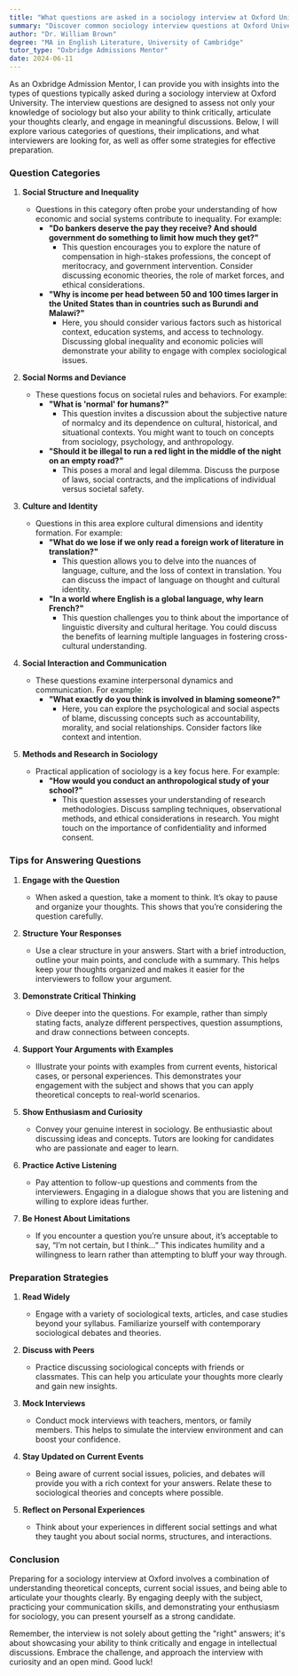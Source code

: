```yaml
---
title: "What questions are asked in a sociology interview at Oxford University?"
summary: "Discover common sociology interview questions at Oxford University, focusing on social structure, inequality, critical thinking, and communication skills."
author: "Dr. William Brown"
degree: "MA in English Literature, University of Cambridge"
tutor_type: "Oxbridge Admissions Mentor"
date: 2024-06-11
---
```


As an Oxbridge Admission Mentor, I can provide you with insights into the types of questions typically asked during a sociology interview at Oxford University. The interview questions are designed to assess not only your knowledge of sociology but also your ability to think critically, articulate your thoughts clearly, and engage in meaningful discussions. Below, I will explore various categories of questions, their implications, and what interviewers are looking for, as well as offer some strategies for effective preparation.

### Question Categories

1. **Social Structure and Inequality**
   - Questions in this category often probe your understanding of how economic and social systems contribute to inequality. For example:
     - **"Do bankers deserve the pay they receive? And should government do something to limit how much they get?"**
       - This question encourages you to explore the nature of compensation in high-stakes professions, the concept of meritocracy, and government intervention. Consider discussing economic theories, the role of market forces, and ethical considerations.
     - **"Why is income per head between 50 and 100 times larger in the United States than in countries such as Burundi and Malawi?"**
       - Here, you should consider various factors such as historical context, education systems, and access to technology. Discussing global inequality and economic policies will demonstrate your ability to engage with complex sociological issues.

2. **Social Norms and Deviance**
   - These questions focus on societal rules and behaviors. For example:
     - **"What is 'normal' for humans?"**
       - This question invites a discussion about the subjective nature of normalcy and its dependence on cultural, historical, and situational contexts. You might want to touch on concepts from sociology, psychology, and anthropology.
     - **"Should it be illegal to run a red light in the middle of the night on an empty road?"**
       - This poses a moral and legal dilemma. Discuss the purpose of laws, social contracts, and the implications of individual versus societal safety.

3. **Culture and Identity**
   - Questions in this area explore cultural dimensions and identity formation. For example:
     - **"What do we lose if we only read a foreign work of literature in translation?"**
       - This question allows you to delve into the nuances of language, culture, and the loss of context in translation. You can discuss the impact of language on thought and cultural identity.
     - **"In a world where English is a global language, why learn French?"**
       - This question challenges you to think about the importance of linguistic diversity and cultural heritage. You could discuss the benefits of learning multiple languages in fostering cross-cultural understanding.

4. **Social Interaction and Communication**
   - These questions examine interpersonal dynamics and communication. For example:
     - **"What exactly do you think is involved in blaming someone?"**
       - Here, you can explore the psychological and social aspects of blame, discussing concepts such as accountability, morality, and social relationships. Consider factors like context and intention.

5. **Methods and Research in Sociology**
   - Practical application of sociology is a key focus here. For example:
     - **"How would you conduct an anthropological study of your school?"**
       - This question assesses your understanding of research methodologies. Discuss sampling techniques, observational methods, and ethical considerations in research. You might touch on the importance of confidentiality and informed consent.

### Tips for Answering Questions

1. **Engage with the Question**
   - When asked a question, take a moment to think. It’s okay to pause and organize your thoughts. This shows that you’re considering the question carefully.

2. **Structure Your Responses**
   - Use a clear structure in your answers. Start with a brief introduction, outline your main points, and conclude with a summary. This helps keep your thoughts organized and makes it easier for the interviewers to follow your argument.

3. **Demonstrate Critical Thinking**
   - Dive deeper into the questions. For example, rather than simply stating facts, analyze different perspectives, question assumptions, and draw connections between concepts.

4. **Support Your Arguments with Examples**
   - Illustrate your points with examples from current events, historical cases, or personal experiences. This demonstrates your engagement with the subject and shows that you can apply theoretical concepts to real-world scenarios.

5. **Show Enthusiasm and Curiosity**
   - Convey your genuine interest in sociology. Be enthusiastic about discussing ideas and concepts. Tutors are looking for candidates who are passionate and eager to learn.

6. **Practice Active Listening**
   - Pay attention to follow-up questions and comments from the interviewers. Engaging in a dialogue shows that you are listening and willing to explore ideas further.

7. **Be Honest About Limitations**
   - If you encounter a question you’re unsure about, it’s acceptable to say, “I’m not certain, but I think…” This indicates humility and a willingness to learn rather than attempting to bluff your way through.

### Preparation Strategies

1. **Read Widely**
   - Engage with a variety of sociological texts, articles, and case studies beyond your syllabus. Familiarize yourself with contemporary sociological debates and theories.

2. **Discuss with Peers**
   - Practice discussing sociological concepts with friends or classmates. This can help you articulate your thoughts more clearly and gain new insights.

3. **Mock Interviews**
   - Conduct mock interviews with teachers, mentors, or family members. This helps to simulate the interview environment and can boost your confidence.

4. **Stay Updated on Current Events**
   - Being aware of current social issues, policies, and debates will provide you with a rich context for your answers. Relate these to sociological theories and concepts where possible.

5. **Reflect on Personal Experiences**
   - Think about your experiences in different social settings and what they taught you about social norms, structures, and interactions.

### Conclusion

Preparing for a sociology interview at Oxford involves a combination of understanding theoretical concepts, current social issues, and being able to articulate your thoughts clearly. By engaging deeply with the subject, practicing your communication skills, and demonstrating your enthusiasm for sociology, you can present yourself as a strong candidate.

Remember, the interview is not solely about getting the "right" answers; it's about showcasing your ability to think critically and engage in intellectual discussions. Embrace the challenge, and approach the interview with curiosity and an open mind. Good luck!
    